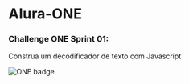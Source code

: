 # Alura-ONE

### Challenge ONE Sprint 01:
Construa um decodificador de texto com Javascript

<img src="/imagem/1badge.png" alt="ONE badge" title="ONE badge">
